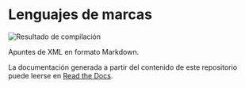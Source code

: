 # Lenguajes de marcas

![Resultado de compilación](https://readthedocs.org/projects/lm-xml-apuntes/badge/)

Apuntes de XML en formato Markdown.

La documentación generada a partir del contenido de este repositorio puede leerse en [Read the Docs](https://lm-xml-apuntes.readthedocs.io).
